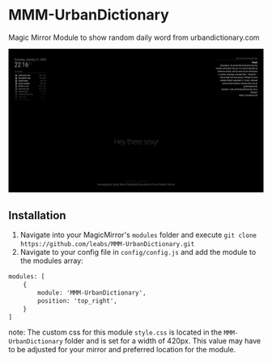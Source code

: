# MMM-UrbanDictionary

Magic Mirror Module to show random daily word from urbandictionary.com

![MMM-urbandictionary module screenshot](/screenshot/mirror.png)

## Installation

1. Navigate into your MagicMirror's `modules` folder and execute `git clone https://github.com/leabs/MMM-UrbanDictionary.git`
2. Navigate to your config file in `config/config.js` and add the module to the modules array:

```
modules: [
    {
        module: 'MMM-UrbanDictionary',
        position: 'top_right',
    }
]
```

note: The custom css for this module `style.css` is located in the `MMM-UrbanDictionary` folder and is set for a width of 420px. This value may have to be adjusted for your mirror and preferred location for the module.
